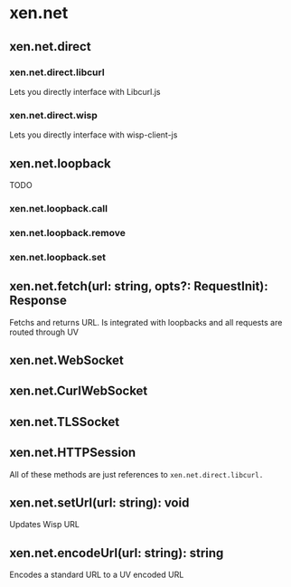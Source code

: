 # xen.net

## xen.net.direct

### xen.net.direct.libcurl
Lets you directly interface with Libcurl.js

### xen.net.direct.wisp
Lets you directly interface with wisp-client-js

## xen.net.loopback
TODO
### xen.net.loopback.call
### xen.net.loopback.remove
### xen.net.loopback.set

## xen.net.fetch(url: string, opts?: RequestInit): Response
Fetchs and returns URL. Is integrated with loopbacks and all requests are routed through UV

## xen.net.WebSocket
## xen.net.CurlWebSocket
## xen.net.TLSSocket
## xen.net.HTTPSession
All of these methods are just references to `xen.net.direct.libcurl.`

## xen.net.setUrl(url: string): void
Updates Wisp URL

## xen.net.encodeUrl(url: string): string
Encodes a standard URL to a UV encoded URL
